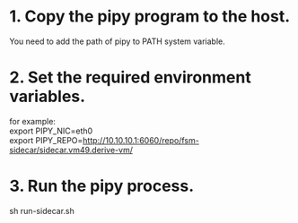# 1. Copy the pipy program to the host.  
You need to add the path of pipy to PATH system variable.

# 2. Set the required environment variables.  
for example:    
export PIPY_NIC=eth0  
export PIPY_REPO=http://10.10.10.1:6060/repo/fsm-sidecar/sidecar.vm49.derive-vm/

# 3. Run the pipy process.
sh run-sidecar.sh
